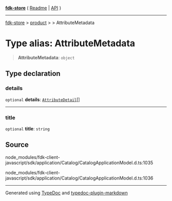 [**fdk-store**](../../../README.md) ( [Readme](../../../README.md) \| [API](../../../API.md) )

---

[fdk-store](../../../API.md) > [product](../../README.md) > [<internal>](../README.md) > AttributeMetadata

# Type alias: AttributeMetadata

> **AttributeMetadata**: `object`

## Type declaration

### details

`optional` **details**: [`AttributeDetail`](type-alias.AttributeDetail.md)[]

---

### title

`optional` **title**: `string`

## Source

node_modules/fdk-client-javascript/sdk/application/Catalog/CatalogApplicationModel.d.ts:1035

node_modules/fdk-client-javascript/sdk/application/Catalog/CatalogApplicationModel.d.ts:1036

---

Generated using [TypeDoc](https://typedoc.org/) and [typedoc-plugin-markdown](https://www.npmjs.com/package/typedoc-plugin-markdown)
